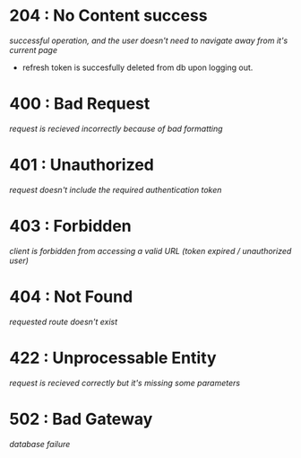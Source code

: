 
# 204 : No Content success
*successful operation, and the user doesn't need to navigate away from it's current page*
- refresh token is succesfully deleted from db upon logging out.

# 400 : Bad Request
*request is recieved incorrectly because of bad formatting*

# 401 : Unauthorized
*request doesn't include the required authentication token*

# 403 : Forbidden
*client is forbidden from accessing a valid URL (token expired / unauthorized user)*

# 404 : Not Found
*requested route doesn't exist*

# 422 : Unprocessable Entity
*request is recieved correctly but it's missing some parameters*

# 502 : Bad Gateway
*database failure*

